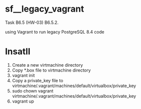 # sf__legacy_vagrant
Task B6.5 (HW-03) B6.5.2. 

using Vagrant to run legacy PostgreSQL 8.4 code

# Insatll
1. Create a new virtmachine directory
2. Copy *.box file to virtmachine directory
3. vagrant init
4. Copy a private_key file to virtmachine/.vagrant/machines/default/virtualbox/private_key
5. sudo chown vagrant virtmachine/.vagrant/machines/default/virtualbox/private_key
6. vagrant up
